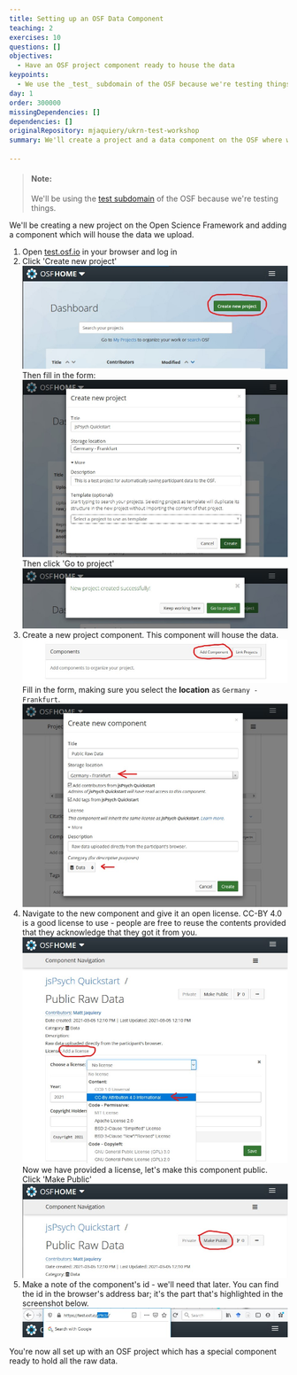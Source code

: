```yaml
---
title: Setting up an OSF Data Component
teaching: 2
exercises: 10
questions: []
objectives:
  - Have an OSF project component ready to house the data
keypoints:
  - We use the _test_ subdomain of the OSF because we're testing things
day: 1
order: 300000
missingDependencies: []
dependencies: []
originalRepository: mjaquiery/ukrn-test-workshop
summary: We'll create a project and a data component on the OSF where we'll upload our data.

---
```


> #### Note:
> We'll be using the [test subdomain](https://test.osf.io/) of the OSF because we're testing things.

We'll be creating a new project on the Open Science Framework and adding a component which will house the data we upload.

1. Open [test.osf.io](https://test.osf.io/) in your browser and log in
2. Click 'Create new project'
![OSF new project screenshot](../fig/osf-new-project.jpg)
Then fill in the form:
![OSF new project form screenshot](../fig/osf-new-project-form.jpg)
Then click 'Go to project'
![OSF navigate to new project screenshot](../fig/osf-go-to-new-project.jpg)
3. Create a new project component.
This component will house the data.
![OSF new component screenshot](../fig/osf-new-component.jpg)
Fill in the form, making sure you select the **location** as `Germany - Frankfurt`.
![OSF new component form screenshot](../fig/osf-new-component-form.jpg)
4. Navigate to the new component and give it an open license.
CC-BY 4.0 is a good license to use - people are free to reuse the contents provided that they acknowledge that they got it from you.
![OSF add license screenshot](../fig/osf-project-license.jpg)
Now we have provided a license, let's make this component public.
Click 'Make Public'
![OSF make public screenshot](../fig/osf-make-public.jpg)
5. Make a note of the component's id - we'll need that later.
You can find the id in the browser's address bar; it's the part that's highlighted in the screenshot below.
![OSF component identifier screenshot](../fig/osf-component-id.jpg)

You're now all set up with an OSF project which has a special component ready to hold all the raw data.


